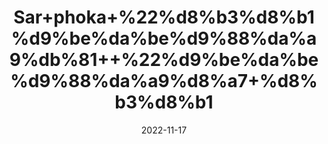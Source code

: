 ---
title: 'Sar+phoka+%22%d8%b3%d8%b1%d9%be%da%be%d9%88%da%a9%db%81++%22%d9%be%da%be%d9%88%da%a9%d8%a7+%d8%b3%d8%b1'
date: '2022-11-17' 
metatag: '' 
inventory: '0' 
draft: false 
# meta description 
shortDescripton: ''
description: 'Herbs+%d8%ac%da%91%db%8c+%d8%a8%d9%88%d9%b9%db%8c'
longdescription: ''
tags: ''
brand: ''
subCategory: ''
sellCount: '0'
featured: True
# product Price
price: '20.0'
# Product Short Description
shortDescription: ''
productID: '9DDE10BB-3749-ED11-996A-005056B3A416'
type: 'products'
category: 'Herbs+%d8%ac%da%91%db%8c+%d8%a8%d9%88%d9%b9%db%8c' 
thumnailproduct: 'https://eraconnect.blob.core.windows.net/product-images/aminsaddiquidawakhana/f21dd7df-0d50-4649-8610-356e34023abe.webp' 
images:
  - image: 'https://eraconnect.blob.core.windows.net/product-images/aminsaddiquidawakhana/f21dd7df-0d50-4649-8610-356e34023abe.webp'  
Variants:
---